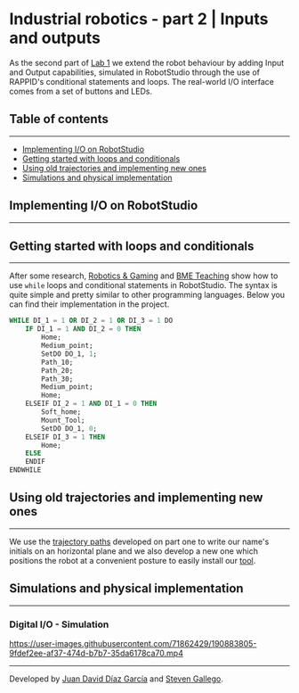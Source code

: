 # Industrial robotics - part 2 | Inputs and outputs

As the second part of [Lab 1](../lab1/README.md) we extend the robot behaviour by adding Input and Output capabilities, simulated in RobotStudio through the use of RAPPID's conditional statements and loops. The real-world I/O interface comes from a set of buttons and LEDs.

## Table of contents
___
- [Implementing I/O on RobotStudio](#implementing-io-on-robotstudio)
- [Getting started with loops and conditionals](#getting-started-with-loops-and-conditionals)
- [Using old trajectories and implementing new ones](#using-old-trajectories-and-implementing-new-ones)
- [Simulations and physical implementation](#simulations-and-physical-implementation)

## Implementing I/O on RobotStudio
___
<!-- Briefly describe how to create the `input` and `output` signals in RobotStudio. -->

## Getting started with loops and conditionals
___
After some research, [Robotics & Gaming](https://www.youtube.com/watch?v=kRuSMqpowLU) and [BME Teaching](https://www.youtube.com/watch?v=Z6foYAlgE8A) show how to use `while` loops and conditional statements in RobotStudio. The syntax is quite simple and pretty similar to other programming languages. Below you can find their implementation in the project.

```SQL
WHILE DI_1 = 1 OR DI_2 = 1 OR DI_3 = 1 DO
    IF DI_1 = 1 AND DI_2 = 0 THEN
        Home;
        Medium_point;
        SetDO DO_1, 1;
        Path_10;
        Path_20;
        Path_30;
        Medium_point;
        Home;
    ELSEIF DI_2 = 1 AND DI_1 = 0 THEN
        Soft_home;
        Mount_Tool;
        SetDO DO_1, 0;
    ELSEIF DI_3 = 1 THEN
        Home;
    ELSE
    ENDIF
ENDWHILE
```

## Using old trajectories and implementing new ones
___
We use the [trajectory paths](../lab1/RobotStudio%20modules/hor_plane/Module1.mod) developed on part one to write our name's initials on an horizontal plane and we also develop a new one which positions the robot at a convenient posture to easily install our [tool](../lab1/CADs/SATs/ToolM.sat). 
<!-- Below you can find a simplified flow diagram of the code arquitecture. -->

## Simulations and physical implementation
___

### Digital I/O - Simulation

https://user-images.githubusercontent.com/71862429/190883805-9fdef2ee-af37-474d-b7b7-35da6178ca70.mp4


___

Developed by
[Juan David Díaz García](https://github.com/D4vidDG) and [Steven Gallego](https://github.com/jhairssteven).
